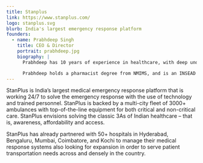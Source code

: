 ```yaml
---
title: Stanplus
link: https://www.stanplus.com/
logo: stanplus.svg
blurb: India's largest emergency response platform
founders:
  - name: Prabhdeep Singh
    title: CEO & Director
    portrait: prabhdeep.jpg
    biography: |
      Prabhdeep has 10 years of experience in healthcare, with deep understanding across pharmaceuticals, hospitals and enterprise wellness. At Glenmark Pharmaceuticals, he was the EA to the Chairman, did corporate strategy, M&A, sales and product management, as well as led the P&L for a large emergency cardiac division.

      Prabhdeep holds a pharmacist degree from NMIMS, and is an INSEAD MBA alumni.
---
```


StanPlus is India’s largest medical emergency response platform that is working 24/7 to solve the emergency response with the use of technology and trained personnel. StanPlus is backed by a multi-city fleet of 3000+ ambulances with top-of-the-line equipment for both critical and non-critical care. StanPlus envisions solving the classic 3As of Indian healthcare – that is, awareness, affordability and access.

StanPlus has already partnered with 50+ hospitals in Hyderabad, Bengaluru, Mumbai, Coimbatore, and Kochi to manage their medical response systems also looking for expansion in order to serve patient transportation needs across and densely in the country.
